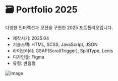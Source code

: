# 🗃️ Portfolio 2025

다양한 인터랙션과 모션을 구현한 2025 포트폴리오입니다.

- 제작시기: 2025.04
- 기술스택: HTML, SCSS, JavaScript, JSON
- 라이브러리: GSAP(ScrollTrigger), SplitType, Lenis
- 디자인툴: Figma
- 유형: 반응형

![Image](https://github.com/user-attachments/assets/b558c1aa-2649-4459-a1b5-782926ea41d6)
